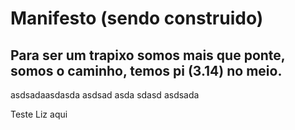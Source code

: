 # Manifesto (sendo construido)

## Para ser um trapixo somos mais que ponte, somos o caminho, temos pi (3.14) no meio.
asdsadaasdasda
asdsad
asda
sdasd
asdsada

Teste Liz aqui

